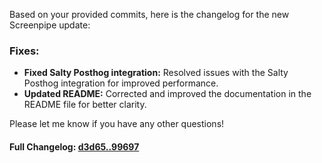 Based on your provided commits, here is the changelog for the new Screenpipe update:

### **Fixes:**
- **Fixed Salty Posthog integration:** Resolved issues with the Salty Posthog integration for improved performance.
- **Updated README:** Corrected and improved the documentation in the README file for better clarity. 

Please let me know if you have any other questions!

#### **Full Changelog:** [d3d65..99697](https://github.com/mediar-ai/screenpipe/compare/d3d65..99697)


